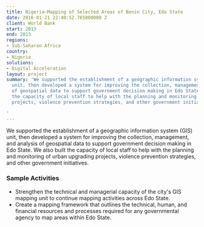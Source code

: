 ```yaml
---
title: Nigeria—Mapping of Selected Areas of Benin City, Edo State
date: 2016-01-21 22:40:52.765000000 Z
client: World Bank
start: 2013
end: 2013
regions:
- Sub-Saharan Africa
country:
- Nigeria
solutions:
- Digital Acceleration
layout: project
summary: 'We supported the establishment of a geographic information system (GIS)
  unit, then developed a system for improving the collection, management, and analysis
  of geospatial data to support government decision making in Edo State. We also built
  the capacity of local staff to help with the planning and monitoring of urban upgrading
  projects, violence prevention strategies, and other government initiatives.

'
---
```


We supported the establishment of a geographic information system (GIS) unit, then developed a system for improving the collection, management, and analysis of geospatial data to support government decision making in Edo State. We also built the capacity of local staff to help with the planning and monitoring of urban upgrading projects, violence prevention strategies, and other government initiatives.

###  Sample Activities

* Strengthen the technical and managerial capacity of the city's GIS mapping unit to continue mapping activities across Edo State.
* Create a mapping framework that outlines the technical, human, and financial resources and processes required for any governmental agency to map areas within Edo State.
